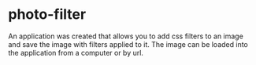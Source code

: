 # photo-filter
An application was created that allows you to add css filters to an image and save the image with filters applied to it. The image can be loaded into the application from a computer or by url.
